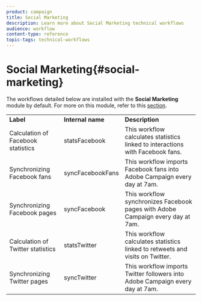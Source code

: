 ```yaml
---
product: campaign
title: Social Marketing
description: Learn more about Social Marketing technical workflows
audience: workflow
content-type: reference
topic-tags: technical-workflows
---
```


# Social Marketing{#social-marketing}

The workflows detailed below are installed with the **Social Marketing** module by default. For more on this module, refer to this [section](../../social/using/starting-workflows.md).

<table> 
 <tbody> 
  <tr> 
   <td> <strong>Label</strong><br /> </td> 
   <td> <strong>Internal name</strong><br /> </td> 
   <td> <strong>Description</strong><br /> </td> 
  </tr> 
  <tr> 
   <td> <span class="uicontrol">Calculation of Facebook statistics</span> <br /> </td> 
   <td> <span class="uicontrol">statsFacebook</span> <br /> </td> 
   <td> This workflow calculates statistics linked to interactions with Facebook fans.<br /> </td> 
  </tr> 
  <tr> 
   <td> <span class="uicontrol">Synchronizing Facebook fans</span> <br /> </td> 
   <td> <span class="uicontrol">syncFacebookFans</span> <br /> </td> 
   <td> This workflow imports Facebook fans into Adobe Campaign every day at 7am.<br /> </td> 
  </tr> 
  <tr> 
   <td> <span class="uicontrol">Synchronizing Facebook pages</span> <br /> </td> 
   <td> <span class="uicontrol">syncFacebook</span> <br /> </td> 
   <td> This workflow synchronizes Facebook pages with Adobe Campaign every day at 7am.<br /> </td> 
  </tr> 
  <tr> 
   <td> <span class="uicontrol">Calculation of Twitter statistics</span> <br /> </td> 
   <td> <span class="uicontrol">statsTwitter</span> <br /> </td> 
   <td> This workflow calculates statistics linked to retweets and visits on Twitter.<br /> </td> 
  </tr> 
  <tr> 
   <td> <span class="uicontrol">Synchronizing Twitter pages</span> <br /> </td> 
   <td> <span class="uicontrol">syncTwitter</span> <br /> </td> 
   <td> This workflow imports Twitter followers into Adobe Campaign every day at 7am.<br /> </td> 
  </tr> 
 </tbody> 
</table>

